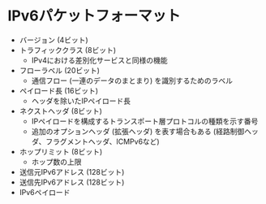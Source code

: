 # IPv6パケットフォーマット
- バージョン (4ビット)
- トラフィッククラス (8ビット)
  - IPv4における差別化サービスと同様の機能
- フローラベル (20ビット)
  - 通信フロー (一連のデータのまとまり) を識別するためのラベル
- ペイロード長 (16ビット)
  - ヘッダを除いたIPペイロード長
- ネクストヘッダ (8ビット)
  - IPペイロードを構成するトランスポート層プロトコルの種類を示す番号
  - 追加のオプションヘッダ (拡張ヘッダ) を表す場合もある (経路制御ヘッダ、フラグメントヘッダ、ICMPv6など)
- ホップリミット (8ビット)
  - ホップ数の上限
- 送信元IPv6アドレス (128ビット)
- 送信先IPv6アドレス (128ビット)
- IPv6ペイロード
